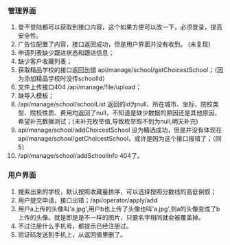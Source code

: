 ### 管理界面
1. 登不登陆都可以获取到接口内容，这个如果方便可以改一下，必须登录，提高安全性。
2. 广告位配置了内容，接口返回成功，但是用户界面并没有收到。 (未复现)
3. 申请列表缺少跟进状态和跟进信息；
4. 缺少客户收藏列表；
5. 获取精品学校的接口返回出错 api/manage/school/getChoicestSchool；（因为添加精品学校时没传schoolId）
6. 文件上传接口404 /api/manage/file/upload；
7. 缺导入模板；
8. /api/manage/school/schoolList 返回的id为null、所在城市、坐标、院校类型、院校性质、费用均返回了null，不知道是缺少数据的原因还是其他原因，希望补充数据测试；(未补充枚举值,导致枚举取不到为null,明天补充)
9. api/manage/school/addChoicestSchool 设为精选成功，但是并没有体现在api/manage/school/getChoicestSchool，或许是因为这个接口报错了；（同5）
10. /api/manage/school/addSchoolInfo 404了。


### 用户界面
1. 搜索出来的学校，默认按照收藏量排序，可以选择按照分数线的高低倒叙；
2. 用户提交申请，接口出错；/api/operator/apply/add
3. 用户a上传的头像叫'a.jpg',用户b也上传了头像也叫'a.jpg',则a的头像变成了b上传的头像。就是即是是不一样的图片，只要名字相同就会被覆盖掉。
4. 不过注册什么手机号，都提示已经注册过。
5. 验证码发送到手机上，从返回值里删了。